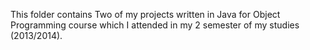 This folder contains Two of my projects written in Java for Object Programming 
course which I attended in my 2 semester of my studies (2013/2014).
